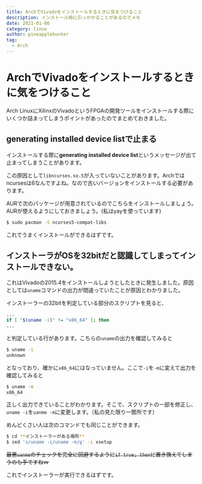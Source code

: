 ```yaml
---
title: ArchでVivadoをインストールするときに気をつけること
description: インストール時に引っかかることがあるのでメモ
date: 2021-01-06
category: linux
author: pineapplehunter
tag:
  - Arch
---
```


# ArchでVivadoをインストールするときに気をつけること

Arch LinuxにXilinxのVivadoというFPGAの開発ツールをインストールする際にいくつか詰まってしまうポイントがあったのでまとめておきました。

## generating installed device listで止まる

インストールする際に**generating installed device list**というメッセージが出て止まってしまうことがあります。

この原因として`libncurses.so.5`が入っていないことがあります。Archではncursesは6なんですよね。なので古いバージョンをインストールする必要があります。

AURで次のパッケージが用意されているのでこちらをインストールしましょう。AURが使えるようにしておきましょう。(私はyayを使っています)

```sh
$ sudo pacman -S ncurses5-compat-libs
```

これでうまくインストールができるはずです。

## インストーラがOSを32bitだと認識してしまってインストールできない。
これはVivadoの2015.4をインストールしようとしたときに発生しました。原因としては`uname`コマンドの出力が間違っていたことが原因とわかりました。

インストーラーの32bitを判定している部分のスクリプトを見ると、

```sh
...
if [ "$(uname -i)" != "x86_64" ]; then
...
```

と判定している行があります。こちらの`uname`の出力を確認してみると

```sh
$ uname -i
unknown
```

となっており、確かに`x86_64`にはなっていません。ここで`-i`を`-m`に変えて出力を確認してみると

```sh
$ uname -m
x86_64
```

正しく出力できていることがわかります。そこで、スクリプトの一部を修正し、`uname -i`を`uanme -m`に変更します。（私の見た限り一箇所です）

めんどくさい人は次のコマンドでも同じことができます。

```sh
$ cd **インストーラーがある場所**
$ sed 's/uname -i/uname -m/g' -i xsetup
```

~~最悪`uanme`のチェックを完全に回避するように`if true; then`に置き換えてしまうのも手ですねｗ~~

これでインストーラーが実行できるはずです。